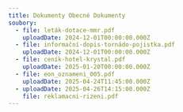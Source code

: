 ```yaml
---
title: Dokumenty Obecné Dokumenty
soubory:
  - file: leták-dotace-mmr.pdf
    uploadDate: 2024-12-01T00:00:00.000Z
  - file: informační-dopis-tornádo-pojistka.pdf
    uploadDate: 2024-12-01T00:00:00.000Z
  - file: ceník-hotel-krystal.pdf
    uploadDate: 2025-01-20T00:00:00.000Z
  - file: eon_oznameni_005.pdf
    uploadDate: 2025-04-24T11:45:00.000Z
  - uploadDate: 2025-04-26T14:15:00.000Z
    file: reklamacni-rizeni.pdf
---
```

